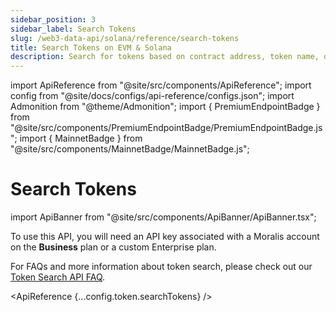 ```yaml
---
sidebar_position: 3
sidebar_label: Search Tokens
slug: /web3-data-api/solana/reference/search-tokens
title: Search Tokens on EVM & Solana
description: Search for tokens based on contract address, token name, or token symbol - EVM & Solana
---
```


import ApiReference from "@site/src/components/ApiReference";
import config from "@site/docs/configs/api-reference/configs.json";
import Admonition from "@theme/Admonition";
import { PremiumEndpointBadge } from "@site/src/components/PremiumEndpointBadge/PremiumEndpointBadge.js";
import { MainnetBadge } from "@site/src/components/MainnetBadge/MainnetBadge.js";

# Search Tokens <MainnetBadge /> <PremiumEndpointBadge />

import ApiBanner from "@site/src/components/ApiBanner/ApiBanner.tsx";

<Admonition type="info" icon="💡" title="Premium Endpoint">
    <p>
      To use this API, you will need an API key associated with a Moralis 
      account on the <strong>Business</strong> plan or a custom Enterprise plan.
    </p>
    <p>
      For FAQs and more information about token search, please check out our <a href="/web3-data-api/evm/token-search">Token Search API FAQ</a>.
    </p>
</Admonition>

<ApiReference {...config.token.searchTokens} />
